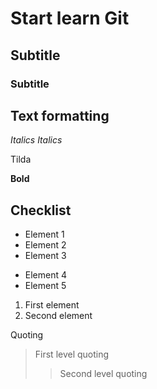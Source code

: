 # Start learn Git


## Subtitle
### Subtitle


## Text formatting

*Italics*
_Italics_

Tilda

**Bold**

## Checklist
* Element 1
* Element 2
* Element 3
- Element 4
- Element 5

1. First element
2. Second element

Quoting

>First level quoting
>> Second level quoting

